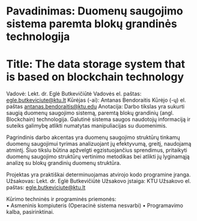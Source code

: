 # Pavadinimas: Duomenų saugojimo sistema paremta blokų grandinės technologija
# Title: The data storage system that is based on blockchain technology

Vadovė:	Lekt. dr. Eglė Butkevičiūtė
Vadovės el. paštas:	egle.butkeviciute@ktu.lt
Kūrėjas (-ai):	Antanas Bendoraitis
Kūrėjo (-ų) el. paštas	antanas.bendoraitis@ktu.edu
Anotacija:	Darbo tikslas yra sukurti saugią duomenų saugojimo sistemą, paremtą blokų grandinių (angl. Blockchain) technologija. Galutinė sistema saugos naudotojų informaciją ir suteiks galimybę atlikti numatytas manipuliacijas su duomenimis. 

Pagrindinis darbo akcentas yra duomenų saugojimo struktūrų tinkamų duomenų saugojimui tyrimas analizuojant jų efektyvumą, greitį, naudojamą atmintį. Šiuo tikslu būtina apžvelgti egzistuojančius sprendimus, pritaikyti duomenų saugojimo struktūrų vertinimo metodikas bei atlikti jų lyginamąją analizę su blokų grandinių duomenų struktūra. 

Projektas yra praktiškai determinuojamas atvirojo kodo programine įranga.
Užsakovas:	Lekt. dr. Eglė Butkevičiūtė
Užsakovo įstaiga:	KTU
Užsakovo el. paštas:	 egle.butkeviciute@ktu.lt

Kūrimo techninės ir programinės priemonės:	
•	Asmeninis kompiuteris (Operacinė sistema nesvarbi)
•	Programavimo kalba, pasirinktinai.

